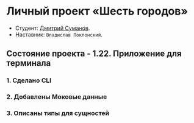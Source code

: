 # Личный проект «Шесть городов»

* Студент: [Дмитрий Суманов](https://up.htmlacademy.ru/nodejs-api/6/user/1289425).
* Наставник: `Владислав Поклонский`.


## Состояние проекта - 1.22. Приложение для терминала

### 1. Сделано CLI

### 2. Добавлены Моковые данные

### 3. Описаны типы для сущностей
